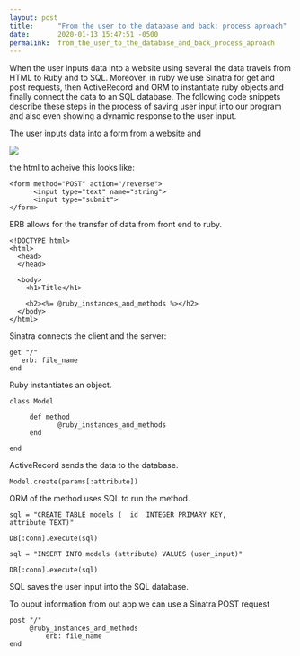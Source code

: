 ```yaml
---
layout: post
title:      "From the user to the database and back: process aproach"
date:       2020-01-13 15:47:51 -0500
permalink:  from_the_user_to_the_database_and_back_process_aproach
---
```


When the user inputs data into a website using several the data travels from HTML to Ruby and to SQL. Moreover, in ruby we use Sinatra for get and post requests, then ActiveRecord and ORM to instantiate ruby objects and finally connect the data to an SQL database. The following code snippets describe these steps in the process of saving user input into our program and also even showing a dynamic response to the user input. 

The user inputs data into a form from a website and 

![](https://photos.google.com/search/_tra_/photo/AF1QipNzc2hfx_pyDVZ8_frXhTAB5fsGgYVB5qxyWvy6http://)

the html to acheive this looks like:

```
<form method="POST" action="/reverse">
      <input type="text" name="string">
      <input type="submit">
</form>
```

ERB allows for the transfer of data from front end to ruby.

```
<!DOCTYPE html>
<html>
  <head>
  </head>

  <body>
    <h1>Title</h1>

    <h2><%= @ruby_instances_and_methods %></h2>
  </body>
</html>

```

Sinatra connects the client and the server:

```
get "/"
   erb: file_name
end
```


Ruby instantiates an object.

```
class Model

     def method
            @ruby_instances_and_methods
     end

end
```

ActiveRecord sends the data to the database.

```
Model.create(params[:attribute])
```

ORM of the method uses SQL to run the method.

```
sql = "CREATE TABLE models (  id  INTEGER PRIMARY KEY, 
attribute TEXT)"

DB[:conn].execute(sql)

sql = "INSERT INTO models (attribute) VALUES (user_input)"

DB[:conn].execute(sql)

```

SQL saves the user input into the SQL database.

To ouput information from out app we can use a Sinatra POST request

```
post "/"
     @ruby_instances_and_methods
		 erb: file_name
end
```



 
